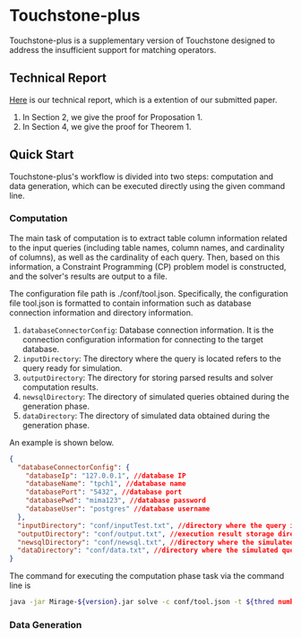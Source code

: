 # Touchstone-plus

Touchstone-plus is a supplementary version of Touchstone designed to address the insufficient support for matching operators.

## Technical Report

[Here](./technical-report.pdf) is our technical report, which is a extention of our submitted paper.
1. In Section 2, we give the proof for Proposation 1.
2. In Section 4, we give the proof for Theorem 1.

## Quick Start
 Touchstone-plus's workflow is divided into two steps: computation and data generation, which can be executed directly using the given command line.

### Computation
 The main task of computation is to extract table column information related to the input queries (including table names, column names, and cardinality of columns), as well as the cardinality of each query. Then, 
 based on this information, a Constraint Programming (CP) problem model is constructed, and the solver's results are output to a file.

 The configuration file path is ./conf/tool.json. Specifically, the configuration file tool.json is formatted to contain information such as database connection information and directory information.
1. `databaseConnectorConfig`: Database connection information. It is the connection configuration information for connecting to the target database.
2. `inputDirectory`: The directory where the query is located refers to the query ready for simulation.
3. `outputDirectory`: The directory for storing parsed results and solver computation results.
4. `newsqlDirectory`: The directory of simulated queries obtained during the generation phase.
5. `dataDirectory`: The directory of simulated data obtained during the generation phase.

An example is shown below.
```json lines
{
  "databaseConnectorConfig": {
    "databaseIp": "127.0.0.1", //database IP
    "databaseName": "tpch1", //database name
    "databasePort": "5432", //database port
    "databasePwd": "mima123", //database password
    "databaseUser": "postgres" //database username
  },
  "inputDirectory": "conf/inputTest.txt", //directory where the query is located
  "outputDirectory": "conf/output.txt", //execution result storage directory
  "newsqlDirectory": "conf/newsql.txt", //directory where the simulated query is located
  "dataDirectory": "conf/data.txt", //directory where the simulated query is located
}
```

The command for executing the computation phase task via the command line is
```bash
java -jar Mirage-${version}.jar solve -c conf/tool.json -t ${thred number} -e ${comoutation error allowed} -s ${scale error}
```
### Data Generation
